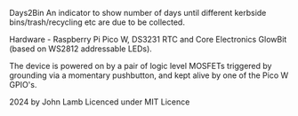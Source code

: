 Days2Bin
An indicator to show number of days until different kerbside
bins/trash/recycling etc are due to be collected.

Hardware - Raspberry Pi Pico W, DS3231 RTC and
Core Electronics GlowBit (based on WS2812 addressable LEDs).
 
The device is powered on by a pair of logic level MOSFETs
triggered by grounding via a momentary pushbutton, and kept alive
by one of the Pico W GPIO's.

2024 by John Lamb
Licenced under MIT Licence
